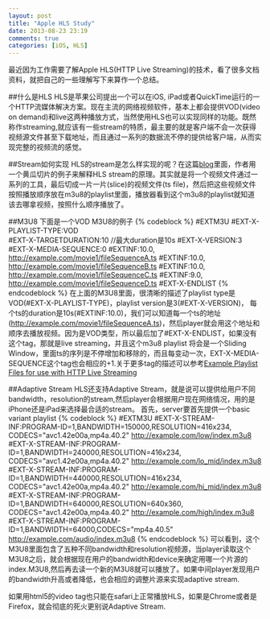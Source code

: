 ```yaml
---
layout: post
title: "Apple HLS Study"
date: 2013-08-23 23:19
comments: true
categories: [iOS, HLS] 
---
```

最近因为工作需要了解Apple HLS(HTTP Live Streaming)的技术，看了很多文档资料，就把自己的一些理解写下来算作一个总结。

##什么是HLS
HLS是苹果公司提出一个可以在iOS, iPad或者QuickTime运行的一个HTTP流媒体解决方案。现在主流的网络视频软件，基本上都会提供VOD(video on demand)和live这两种播放方式，当然使用HLS也可以实现同样的功能。既然称作streaming,就应该有一些stream的特质，最主要的就是客户端不会一次获得视频源文件甚至下载地址，而且通过一系列的数据流不停的提供给客户端，从而实现完整的视频流的感觉。 

##Stream如何实现
HLS的stream是怎么样实现的呢？在这篇[blog](http://blog.nkbit.com/2011/11/http-live-streaming.html)里面，作者用一个黄瓜切片的例子来解释HLS stream的原理。其实就是将一个视频文件通过一系列的工具，最后切成一片一片(slice)的视频文件(ts file)，然后把这些视频文件按照播放顺序放在m3u8的playlist里面，播放器看到这个m3u8的playlist就知道该去哪拿视频，按照什么顺序播放了。

##M3U8
下面是一个VOD M3U8的例子
{% codeblock %}
#EXTM3U
#EXT-X-PLAYLIST-TYPE:VOD    
#EXT-X-TARGETDURATION:10  //最大duration是10s
#EXT-X-VERSION:3
#EXT-X-MEDIA-SEQUENCE:0
#EXTINF:10.0,
http://example.com/movie1/fileSequenceA.ts
#EXTINF:10.0,
http://example.com/movie1/fileSequenceB.ts
#EXTINF:10.0,
http://example.com/movie1/fileSequenceC.ts
#EXTINF:9.0,
http://example.com/movie1/fileSequenceD.ts
#EXT-X-ENDLIST
{% endcodeblock %}
在上面的M3U8里面，很清晰的描述了playlist type是VOD(#EXT-X-PLAYLIST-TYPE)，playlist version是3(#EXT-X-VERSION)， 每个ts的duration是10s(#EXTINF:10.0)，我们可以知道每一个ts的地址(http://example.com/movie1/fileSequenceA.ts)，然后player就会用这个地址和顺序去播放视频。因为是VOD类型，所以最后加了#EXT-X-ENDLIST，如果没有这个tag，那就是live streaming，并且这个m3u8 playlist 将会是一个Sliding Window，里面ts的序列是不停增加和移除的，而且每变动一次，EXT-X-MEDIA-SEQUENCE这个tag也会相应的+1.关于更多tag的描述可以参考[Example Playlist Files for use with HTTP Live Streaming](https://developer.apple.com/library/ios/technotes/tn2288/_index.html)

##Adaptive Stream
HLS还支持Adaptive Stream，就是说可以提供给用户不同bandwidth，resolution的stream,然后player会根据用户现在网络情况，用的是iPhone还是iPad来选择最合适的stream。
首先，server要首先提供一个basic variant playlist
{% codeblock %}
#EXTM3U
#EXT-X-STREAM-INF:PROGRAM-ID=1,BANDWIDTH=150000,RESOLUTION=416x234, \
CODECS="avc1.42e00a,mp4a.40.2"
http://example.com/low/index.m3u8
#EXT-X-STREAM-INF:PROGRAM-ID=1,BANDWIDTH=240000,RESOLUTION=416x234, \
CODECS="avc1.42e00a,mp4a.40.2"
http://example.com/lo_mid/index.m3u8
#EXT-X-STREAM-INF:PROGRAM-ID=1,BANDWIDTH=440000,RESOLUTION=416x234, \
CODECS="avc1.42e00a,mp4a.40.2"
http://example.com/hi_mid/index.m3u8
#EXT-X-STREAM-INF:PROGRAM-ID=1,BANDWIDTH=640000,RESOLUTION=640x360, \
CODECS="avc1.42e00a,mp4a.40.2"
http://example.com/high/index.m3u8
#EXT-X-STREAM-INF:PROGRAM-ID=1,BANDWIDTH=64000,CODECS="mp4a.40.5"
http://example.com/audio/index.m3u8
{% endcodeblock %}
可以看到，这个M3U8里面包含了五种不同bandwidth和resolution视频源，当player读取这个M3U8之后，就会根据现在用户的bandwidth和device来确定用哪一个片源的index.M3U8,然后再去读一个新的M3U8就可以播放了。如果中间player发现用户的bandwidth升高或者降低，也会相应的调整片源来实现adaptive stream.

如果用html5的video tag也只能在safari上正常播放HLS，如果是Chrome或者是Firefox，就会彻底的死火更别说Adaptive Stream.
